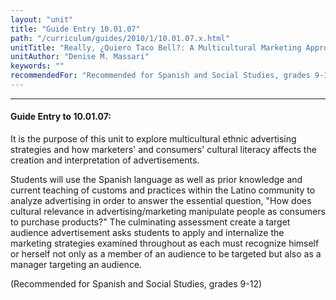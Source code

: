 ```yaml
---
layout: "unit"
title: "Guide Entry 10.01.07"
path: "/curriculum/guides/2010/1/10.01.07.x.html"
unitTitle: "Really, ¿Quiero Taco Bell?: A Multicultural Marketing Approach"
unitAuthor: "Denise M. Massari"
keywords: ""
recommendedFor: "Recommended for Spanish and Social Studies, grades 9-12"
---
```

<body>
<hr/>
 <h4>
  Guide Entry to 10.01.07:
 </h4>
 <p>
  It is the purpose of this unit to explore multicultural ethnic advertising strategies and how marketers' and consumers' cultural literacy affects the creation and interpretation of advertisements.
 </p>
<p>
  Students will use the Spanish language as well as prior knowledge and current teaching of customs and practices within the Latino community to analyze advertising in order to answer the essential question, "How does cultural relevance in advertising/marketing manipulate people as consumers to purchase products?"  The culminating assessment  create a target audience advertisement  asks students to apply and internalize the marketing strategies examined throughout as each must recognize himself or herself not only as a member of an  audience to be targeted but also as a manager targeting an audience.
 </p>
<p>
  (Recommended for Spanish and Social Studies, grades 9-12)
 </p>


</body>